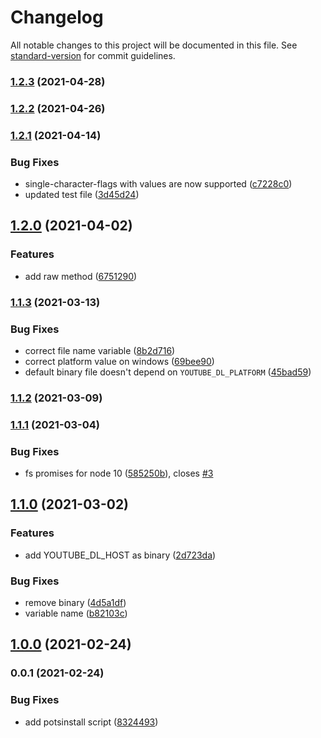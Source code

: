 # Changelog

All notable changes to this project will be documented in this file. See [standard-version](https://github.com/conventional-changelog/standard-version) for commit guidelines.

### [1.2.3](https://github.com/microlinkhq/youtube-dl-exec/compare/v1.2.2...v1.2.3) (2021-04-28)

### [1.2.2](https://github.com/microlinkhq/youtube-dl-exec/compare/v1.2.1...v1.2.2) (2021-04-26)

### [1.2.1](https://github.com/microlinkhq/youtube-dl-exec/compare/v1.2.0...v1.2.1) (2021-04-14)


### Bug Fixes

* single-character-flags with values are now supported ([c7228c0](https://github.com/microlinkhq/youtube-dl-exec/commit/c7228c0e0464bd8aa9753043a5f88b6a76eb826e))
* updated test file ([3d45d24](https://github.com/microlinkhq/youtube-dl-exec/commit/3d45d248165c6fcc4c06f2195e6e911199163966))

## [1.2.0](https://github.com/microlinkhq/youtube-dl-exec/compare/v1.1.3...v1.2.0) (2021-04-02)


### Features

* add raw method ([6751290](https://github.com/microlinkhq/youtube-dl-exec/commit/6751290e306a86d469c160e419ddda3fa3d7ac14))

### [1.1.3](https://github.com/microlinkhq/youtube-dl-exec/compare/v1.1.2...v1.1.3) (2021-03-13)


### Bug Fixes

* correct file name variable ([8b2d716](https://github.com/microlinkhq/youtube-dl-exec/commit/8b2d716f1c4a6bfd8ed8de9429bca4fc691ce967))
* correct platform value on windows ([69bee90](https://github.com/microlinkhq/youtube-dl-exec/commit/69bee904bdd86cc89afae8458dbeed5d62f4b4c3))
* default binary file doesn't depend on `YOUTUBE_DL_PLATFORM` ([45bad59](https://github.com/microlinkhq/youtube-dl-exec/commit/45bad5964f03bd7490ac9cdc0b9694397cc257d7))

### [1.1.2](https://github.com/microlinkhq/youtube-dl-exec/compare/v1.1.1...v1.1.2) (2021-03-09)

### [1.1.1](https://github.com/microlinkhq/youtube-dl-exec/compare/v1.1.0...v1.1.1) (2021-03-04)


### Bug Fixes

* fs promises for node 10 ([585250b](https://github.com/microlinkhq/youtube-dl-exec/commit/585250bcc0a65059db02fe16531330d92885eac7)), closes [#3](https://github.com/microlinkhq/youtube-dl-exec/issues/3)

## [1.1.0](https://github.com/microlinkhq/youtube-dl-exec/compare/v1.0.0...v1.1.0) (2021-03-02)


### Features

* add YOUTUBE_DL_HOST as binary ([2d723da](https://github.com/microlinkhq/youtube-dl-exec/commit/2d723da9c78493d7d6032b87b7aab6f0d09bfdf8))


### Bug Fixes

* remove binary ([4d5a1df](https://github.com/microlinkhq/youtube-dl-exec/commit/4d5a1dfad3bab3e16c209d9ee80797d5e06be81b))
* variable name ([b82103c](https://github.com/microlinkhq/youtube-dl-exec/commit/b82103cc070ad84879e4d7559ee044fd4e7591f6))

## [1.0.0](https://github.com/microlinkhq/youtube-dl-exec/compare/v0.0.1...v1.0.0) (2021-02-24)

### 0.0.1 (2021-02-24)


### Bug Fixes

* add potsinstall script ([8324493](https://github.com/microlinkhq/youtube-dl-exec/commit/8324493550cfc85799fdd5046396f5b2a987f148))
